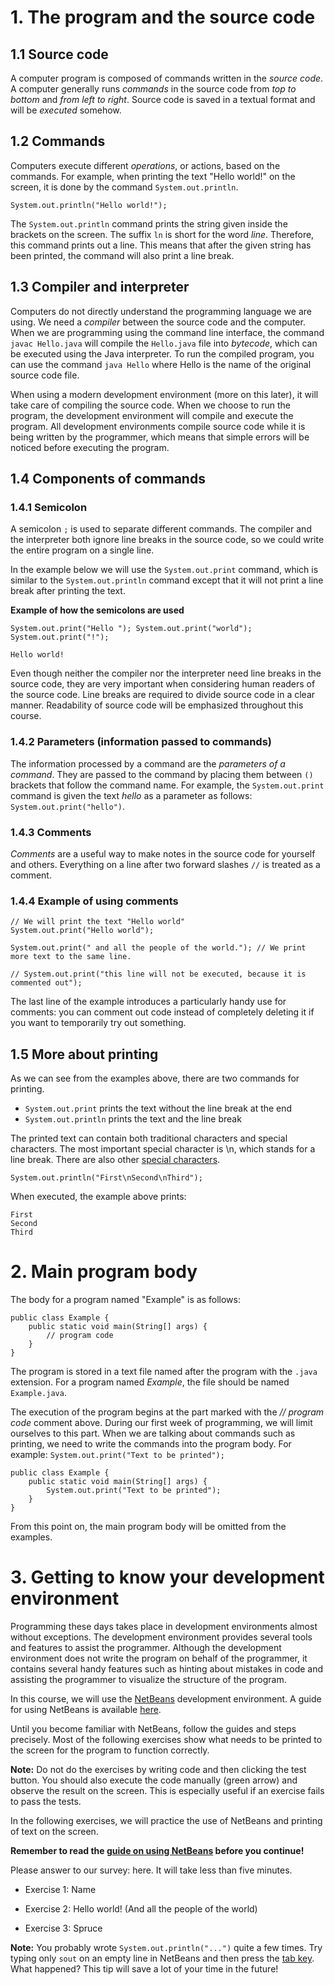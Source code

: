 # <a name="01.01.00.00"></a>1. The program and the source code

## <a name="01.01.01.00"></a>1.1 Source code

A computer program is composed of commands written in the *source code*. A computer generally runs *commands* in the source code from *top to bottom* and *from left to right*. Source code is saved in a textual format and will be *executed* somehow.

## <a name="01.01.02.00"></a>1.2 Commands

Computers execute different *operations*, or actions, based on the commands. For example, when printing the text "Hello world!" on the screen, it is done by the command `System.out.println`.

```
System.out.println("Hello world!");
```

The `System.out.println` command prints the string given inside the brackets on the screen. The suffix `ln` is short for the word *line*. Therefore, this command prints out a line. This means that after the given string has been printed, the command will also print a line break.

## <a name="01.01.03.00"></a>1.3 Compiler and interpreter

Computers do not directly understand the programming language we are using. We need a *compiler* between the source code and the computer. When we are programming using the command line interface, the command `javac Hello.java` will compile the `Hello.java` file into *bytecode*, which can be executed using the Java interpreter. To run the compiled program, you can use the command `java Hello` where Hello is the name of the original source code file.

When using a modern development environment (more on this later), it will take care of compiling the source code. When we choose to run the program, the development environment will compile and execute the program. All development environments compile source code while it is being written by the programmer, which means that simple errors will be noticed before executing the program.

## <a name="01.01.04.00"></a>1.4 Components of commands

### <a name="01.01.04.01"></a>1.4.1 Semicolon

A semicolon `;` is used to separate different commands. The compiler and the interpreter both ignore line breaks in the source code, so we could write the entire program on a single line.

In the example below we will use the `System.out.print` command, which is similar to the `System.out.println` command except that it will not print a line break after printing the text.

__Example of how the semicolons are used__

```
System.out.print("Hello "); System.out.print("world");
System.out.print("!");
```

```
Hello world!
```

Even though neither the compiler nor the interpreter need line breaks in the source code, they are very important when considering human readers of the source code. Line breaks are required to divide source code in a clear manner. Readability of source code will be emphasized throughout this course.

### <a name="01.01.04.02"></a>1.4.2 Parameters (information passed to commands)

The information processed by a command are the *parameters of a command*. They are passed to the command by placing them between `()` brackets that follow the command name. For example, the `System.out.print` command is given the text *hello* as a parameter as follows: `System.out.print("hello")`.

### <a name="01.01.04.03"></a>1.4.3 Comments

*Comments* are a useful way to make notes in the source code for yourself and others. Everything on a line after two forward slashes `//` is treated as a comment.

### <a name="01.01.04.04"></a>1.4.4 Example of using comments

```
// We will print the text "Hello world"
System.out.print("Hello world");

System.out.print(" and all the people of the world."); // We print more text to the same line.

// System.out.print("this line will not be executed, because it is commented out");
```

The last line of the example introduces a particularly handy use for comments: you can comment out code instead of completely deleting it if you want to temporarily try out something.

## <a name="01.01.05.00"></a>1.5 More about printing

As we can see from the examples above, there are two commands for printing.

*  `System.out.print` prints the text without the line break at the end
*  `System.out.println` prints the text and the line break

The printed text can contain both traditional characters and special characters. The most important special character is \n, which stands for a line break. There are also other [special characters](https://en.wikipedia.org/wiki/Escape_character).

```
System.out.println("First\nSecond\nThird");
```

When executed, the example above prints:

```
First
Second
Third
```

# <a name="01.02.00.00"></a>2. Main program body

The body for a program named "Example" is as follows:

```
public class Example {
    public static void main(String[] args) {
        // program code
    }
}
```

The program is stored in a text file named after the program with the `.java` extension. For a program named *Example*, the file should be named `Example.java`.

The execution of the program begins at the part marked with the *// program code* comment above. During our first week of programming, we will limit ourselves to this part. When we are talking about commands such as printing, we need to write the commands into the program body. For example: `System.out.print("Text to be printed");`

```
public class Example {
    public static void main(String[] args) {
        System.out.print("Text to be printed");
    }
}
```

From this point on, the main program body will be omitted from the examples.

# <a name="01.03.00.00"></a>3. Getting to know your development environment

Programming these days takes place in development environments almost without exceptions. The development environment provides several tools and features to assist the programmer. Although the development environment does not write the program on behalf of the programmer, it contains several handy features such as hinting about mistakes in code and assisting the programmer to visualize the structure of the program.

In this course, we will use the [NetBeans](http://netbeans.org/) development environment. A guide for using NetBeans is available [here](http://mooc.fi/courses/general/programming/how-to-get-started.html#completing-and-submitting-the-programming-assignments).

Until you become familiar with NetBeans, follow the guides and steps precisely. Most of the following exercises show what needs to be printed to the screen for the program to function correctly.

__Note:__ Do not do the exercises by writing code and then clicking the test button. You should also execute the code manually (green arrow) and observe the result on the screen. This is especially useful if an exercise fails to pass the tests.

In the following exercises, we will practice the use of NetBeans and printing of text on the screen.

__Remember to read the [guide on using NetBeans](http://mooc.fi/courses/general/programming/how-to-get-started.html#completing-and-submitting-the-programming-assignments) before you continue!__

Please answer to our survey: here. It will take less than five minutes.

* Exercise 1: Name

* Exercise 2: Hello world! (And all the people of the world)

* Exercise 3: Spruce

__Note:__ You probably wrote `System.out.println("...")` quite a few times. Try typing only `sout` on an empty line in NetBeans and then press the [tab key](http://en.wikipedia.org/wiki/Tab_key). What happened? This tip will save a lot of your time in the future!
